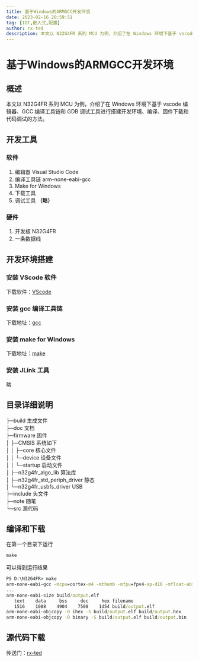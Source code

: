 ```yaml
---
title: 基于Windows的ARMGCC开发环境
date: 2023-02-16 20:59:51
tag: [IOT,嵌入式,配置]
author: rx-ted
description: 本文以 N32G4FR 系列 MCU 为例，介绍了在 Windows 环境下基于 vscode 编辑器、GCC 编译工具链和 GDB 调试工具进行搭建开发环境、编译、固件下载和代码调试的方法。
---
```


# 基于Windows的ARMGCC开发环境

## 概述

本文以 N32G4FR 系列 MCU 为例，介绍了在 Windows 环境下基于 vscode 编辑器、GCC 编译工具链和 GDB 调试工具进行搭建开发环境、编译、固件下载和代码调试的方法。

## 开发工具

### 软件

1) 编辑器 Visual Studio Code
2) 编译工具链 arm-none-eabi-gcc
3) Make for Windows
4) 下载工具
5) 调试工具 **（略）**

### 硬件

1) 开发板 N32G4FR
2) 一条数据线

## 开发环境搭建

### 安装 VScode 软件

下载软件：[VScode](https://code.visualstudio.com)

### 安装 gcc 编译工具链

下载地址：[gcc](https://launchpad.net/gcc-arm-embedded)

### 安装 make for Windows

下载地址：[make](http://www.equation.com/servlet/equation.cmd?fa=make)

### 安装 JLink 工具

略

## 目录详细说明

├─build  生成文件  
├─doc  文档  
├─firmware  固件  
│  ├─CMSIS  系统如下  
│  │  ├─core  核心文件  
│  │  └─device  设备文件  
│  │      └─startup  启动文件  
│  ├─n32g4fr_algo_lib  算法库  
│  ├─n32g4fr_std_periph_driver  静态  
│  └─n32g4fr_usbfs_driver  USB  
├─include  头文件  
├─note  随笔  
└─src  源代码  

## 编译和下载

在第一个目录下运行

```cmd
make
```

可以得到运行结果

```cmd
PS D:\N32G4FR> make 
arm-none-eabi-gcc -mcpu=cortex-m4 -mthumb -mfpu=fpv4-sp-d16 -mfloat-abi=soft   -Wall -Os -ffunction-sections -fdata-sections -g -gdwarf-2 -MMD -MP -MF"build/delay.d" -DN32G4fr -DUSE_STDPERIPH_DRIVER -Ifirmware/CMSIS/core/ -Ifirmware/CMSIS/device/ -Ifirmware/n32g4fr_std_periph_driver/inc/ -Ifirmware/n32g4fr_usbfs_driver/inc/ -Iinclude/ -Ifirmware/n32g4fr_algo_lib/inc/  -c -Wa,-a,-ad,-alms=build/delay.lst src/delay.c -o build/delay.o
...
arm-none-eabi-size build/output.elf
   text    data     bss     dec     hex filename
   1516    1088    4904    7508    1d54 build/output.elf
arm-none-eabi-objcopy -O ihex -S build/output.elf build/output.hex
arm-none-eabi-objcopy -O binary -S build/output.elf build/output.bin
```

## 源代码下载

传送门：[rx-ted](https://github.com/rx-ted/N32G4FR.git)

